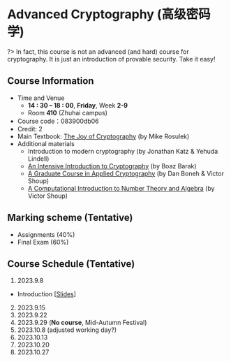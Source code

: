# Advanced Cryptography (高级密码学)

?> In fact, this course is not an advanced (and hard) course for cryptography. It is just an introduction of provable security. Take it easy!

## Course Information
- Time and Venue
  - **14 : 30 – 18 : 00**, **Friday**, Week **2-9**
  - Room **410** (Zhuhai campus)
- Course code：083900db06
- Credit: 2
- Main Textbook: [The Joy of Cryptography](https://joyofcryptography.com/) (by Mike Rosulek) 
- Additional materials
  - Introduction to modern cryptography (by Jonathan Katz & Yehuda Lindell)
  - [An Intensive Introduction to Cryptography](https://intensecrypto.org/public/) (by Boaz Barak)
  - [A Graduate Course in Applied Cryptography](https://toc.cryptobook.us/) (by Dan Boneh & Victor Shoup)
  - [A Computational Introduction to Number Theory and Algebra](https://www.shoup.net/ntb/) (by Victor Shoup)

## Marking scheme (Tentative)
- Assignments (40%)
- Final Exam (60%)

## Course Schedule (Tentative)

1. 2023.9.8 
  - Introduction [[Slides](https://liuyi.pro/teaching/crypto_fall23/Lecture01.pdf)]
2. 2023.9.15
3. 2023.9.22
4. 2023.9.29 (**No course**, Mid-Autumn Festival)
5. 2023.10.8 (adjusted working day?)
6. 2023.10.13
7. 2023.10.20
8. 2023.10.27
